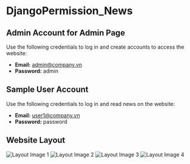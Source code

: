 # DjangoPermission_News

## Admin Account for Admin Page
Use the following credentials to log in and create accounts to access the website:

- **Email:** admin@company.vn
- **Password:** admin

## Sample User Account
Use the following credentials to log in and read news on the website:

- **Email:** user1@company.vn
- **Password:** password

## Website Layout
![Layout Image 1](https://github.com/PhungHoang1909/DjangoPermission_News/assets/106148071/92be117b-5f27-4929-ae0d-917cec69fcda)
![Layout Image 2](https://github.com/PhungHoang1909/DjangoPermission_News/assets/106148071/7275464f-8775-427d-82a7-8d4e74ec5ed9)
![Layout Image 3](https://github.com/PhungHoang1909/DjangoPermission_News/assets/106148071/7cdbf37f-915e-4385-a213-541da7376f5e)
![Layout Image 4](https://github.com/PhungHoang1909/DjangoPermission_News/assets/106148071/3e0e8719-8559-439a-a445-553081305fa2)
